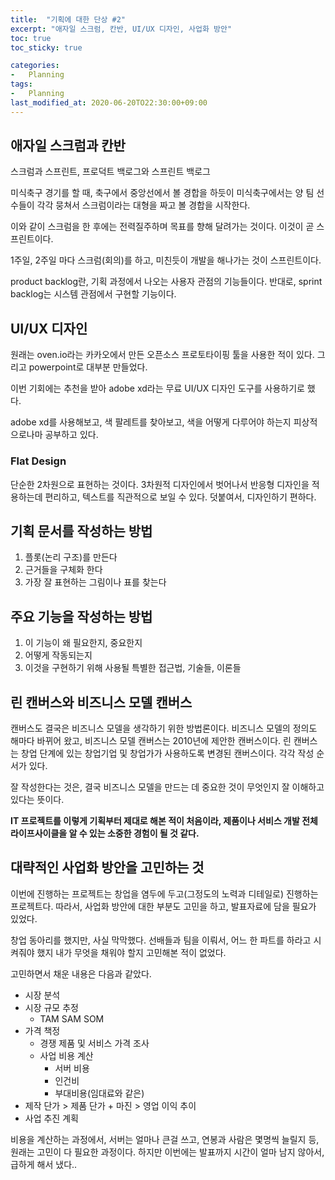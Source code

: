 ```yaml
---
title:  "기획에 대한 단상 #2"
excerpt: "애자일 스크럼, 칸반, UI/UX 디자인, 사업화 방안"
toc: true
toc_sticky: true

categories:
-   Planning
tags:
-   Planning
last_modified_at: 2020-06-20TO22:30:00+09:00
---
```


## 애자일 스크럼과 칸반

스크럼과 스프린트,
프로덕트 백로그와 스프린트 백로그

미식축구 경기를 할 때, 축구에서 중앙선에서 볼 경합을 하듯이 미식축구에서는 양 팀 선수들이 각각 뭉쳐서 스크럼이라는 대형을 짜고 볼 경합을 시작한다.

이와 같이 스크럼을 한 후에는 전력질주하며 목표를 향해 달려가는 것이다. 이것이 곧 스프린트이다.

1주일, 2주일 마다 스크럼(회의)를 하고,
미친듯이 개발을 해나가는 것이 스프린트이다.

product backlog란, 기획 과정에서 나오는 사용자 관점의 기능들이다. 반대로, sprint backlog는 시스템 관점에서 구현할 기능이다.

## UI/UX 디자인

원래는 oven.io라는 카카오에서 만든 오픈소스 프로토타이핑 툴을 사용한 적이 있다. 그리고 powerpoint로 대부분 만들었다.

이번 기회에는 추천을 받아 adobe xd라는 무료 UI/UX 디자인 도구를 사용하기로 했다.

adobe xd를 사용해보고,
색 팔레트를 찾아보고,
색을 어떻게 다루어야 하는지 피상적으로나마 공부하고 있다.

### Flat Design

단순한 2차원으로 표현하는 것이다.
3차원적 디자인에서 벗어나서
반응형 디자인을 적용하는데 편리하고,
텍스트를 직관적으로 보일 수 있다.
덧붙여서, 디자인하기 편하다.

## 기획 문서를 작성하는 방법

1. 플롯(논리 구조)를 만든다
2. 근거들을 구체화 한다
3. 가장 잘 표현하는 그림이나 표를 찾는다

## 주요 기능을 작성하는 방법

1. 이 기능이 왜 필요한지, 중요한지
2. 어떻게 작동되는지
3. 이것을 구현하기 위해 사용될 특별한 접근법, 기술들, 이론들

## 린 캔버스와 비즈니스 모델 캔버스

캔버스도 결국은 비즈니스 모델을 생각하기 위한 방법론이다.
비즈니스 모델의 정의도 해마다 바뀌어 왔고,
비즈니스 모델 캔버스는 2010년에 제안한 캔버스이다.
린 캔버스는 창업 단계에 있는 창업기업 및 창업가가 사용하도록 변경된 캔버스이다.
각각 작성 순서가 있다.

잘 작성한다는 것은, 결국 비즈니스 모델을 만드는 데 중요한 것이 무엇인지 잘 이해하고 있다는 뜻이다.

**IT 프로젝트를 이렇게 기획부터 제대로 해본 적이 처음이라, 제품이나 서비스 개발 전체 라이프사이클을 알 수 있는 소중한 경험이 될 것 같다.**

## 대략적인 사업화 방안을 고민하는 것

이번에 진행하는 프로젝트는 창업을 염두에 두고(그정도의 노력과 디테일로) 진행하는 프로젝트다.
따라서, 사업화 방안에 대한 부분도 고민을 하고, 발표자료에 담을 필요가 있었다.

창업 동아리를 했지만, 사실 막막했다.
선배들과 팀을 이뤄서, 어느 한 파트를 하라고 시켜줘야 했지 내가 무엇을 채워야 할지 고민해본 적이 없었다.

고민하면서 채운 내용은 다음과 같았다.

- 시장 분석
- 시장 규모 추정
  - TAM SAM SOM
- 가격 책정
  - 경쟁 제품 및 서비스 가격 조사
  - 사업 비용 계산
    - 서버 비용
    - 인건비
    - 부대비용(임대료와 같은)
- 제작 단가 > 제품 단가 + 마진 > 영업 이익 추이
- 사업 추진 계획
  
비용을 계산하는 과정에서, 서버는 얼마나 큰걸 쓰고, 연봉과 사람은 몇명씩 늘릴지 등, 
원래는 고민이 다 필요한 과정이다.
하지만 이번에는 발표까지 시간이 얼마 남지 않아서,
급하게 해서 냈다..
